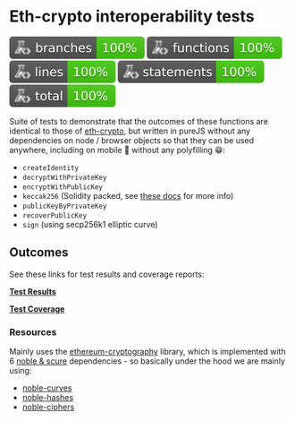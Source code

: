 # Eth-crypto interoperability tests

![Branches](./badges/coverage-branches.svg)
![Functions](./badges/coverage-functions.svg)
![Lines](./badges/coverage-lines.svg)
![Statements](./badges/coverage-statements.svg)
![Coverage total](./badges/coverage-total.svg)

Suite of tests to demonstrate that the outcomes of these functions are identical to those of [eth-crypto](https://github.com/pubkey/eth-crypto), but written in pureJS without any dependencies on node / browser objects so that they can be used anywhere, including on mobile 📱 without any polyfilling 😁:

- `createIdentity`
- `decryptWithPrivateKey`
- `encryptWithPublicKey`
- `keccak256` (Solidity packed, see [these docs](https://docs.soliditylang.org/en/v0.8.14/abi-spec.html#non-standard-packed-mode) for more info)
- `publicKeyByPrivateKey`
- `recoverPublicKey`
- `sign` (using secp256k1 elliptic curve)

## Outcomes

See these links for test results and coverage reports:

[**Test Results**](https://jamielivi.github.io/eth-crypto-tests/results/index.html)

[**Test Coverage**](https://jamielivi.github.io/eth-crypto-tests/lcov-report/index.html)

### Resources

Mainly uses the [ethereum-cryptography](https://github.com/ethereum/js-ethereum-cryptography) library, which is implemented with 6 [noble & scure](https://paulmillr.com/noble/) dependencies - so basically under the hood we are mainly using:

- [noble-curves](https://github.com/paulmillr/noble-curves)
- [noble-hashes](https://github.com/paulmillr/noble-hashes)
- [noble-ciphers](https://github.com/paulmillr/noble-ciphers)
